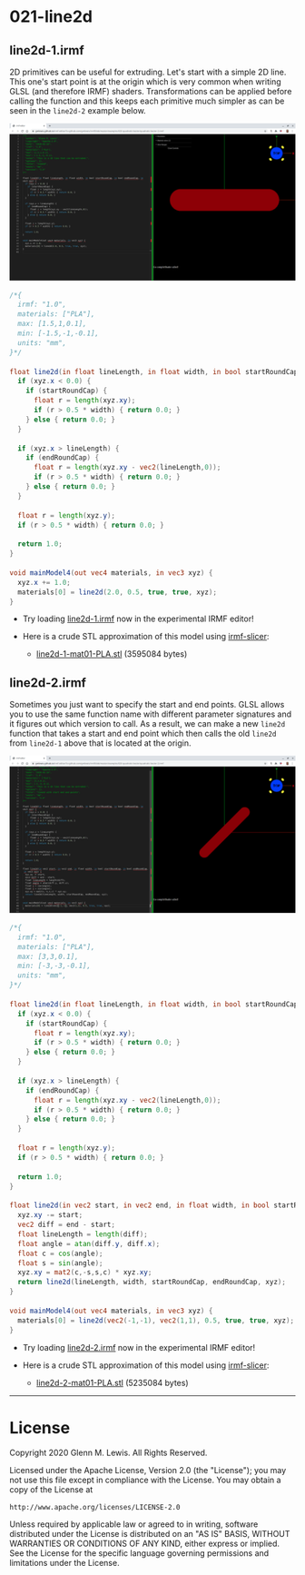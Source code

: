 # 021-line2d

## line2d-1.irmf

2D primitives can be useful for extruding. Let's start with a simple 2D line.
This one's start point is at the origin which is very common when writing
GLSL (and therefore IRMF) shaders. Transformations can be applied before
calling the function and this keeps each primitive much simpler as can be
seen in the `line2d-2` example below.

![line2d-1.png](line2d-1.png)

```glsl
/*{
  irmf: "1.0",
  materials: ["PLA"],
  max: [1.5,1,0.1],
  min: [-1.5,-1,-0.1],
  units: "mm",
}*/

float line2d(in float lineLength, in float width, in bool startRoundCap, in bool endRoundCap, in vec3 xyz) {
  if (xyz.x < 0.0) {
    if (startRoundCap) {
      float r = length(xyz.xy);
      if (r > 0.5 * width) { return 0.0; }
    } else { return 0.0; }
  }

  if (xyz.x > lineLength) {
    if (endRoundCap) {
      float r = length(xyz.xy - vec2(lineLength,0));
      if (r > 0.5 * width) { return 0.0; }
    } else { return 0.0; }
  }

  float r = length(xyz.y);
  if (r > 0.5 * width) { return 0.0; }

  return 1.0;
}

void mainModel4(out vec4 materials, in vec3 xyz) {
  xyz.x += 1.0;
  materials[0] = line2d(2.0, 0.5, true, true, xyz);
}
```

* Try loading [line2d-1.irmf](https://gmlewis.github.io/irmf-editor/?s=github.com/gmlewis/irmf/blob/master/examples/021-line2d/line2d-1.irmf) now in the experimental IRMF editor!

* Here is a crude STL approximation of this model
  using [irmf-slicer](https://github.com/gmlewis/irmf-slicer):
  - [line2d-1-mat01-PLA.stl](line2d-1-mat01-PLA.stl) (3595084 bytes)

## line2d-2.irmf

Sometimes you just want to specify the start and end points.
GLSL allows you to use the same function name with different
parameter signatures and it figures out which version to call.
As a result, we can make a new `line2d` function that takes
a start and end point which then calls the old `line2d` from
`line2d-1` above that is located at the origin.

![line2d-2.png](line2d-2.png)

```glsl
/*{
  irmf: "1.0",
  materials: ["PLA"],
  max: [3,3,0.1],
  min: [-3,-3,-0.1],
  units: "mm",
}*/

float line2d(in float lineLength, in float width, in bool startRoundCap, in bool endRoundCap, in vec3 xyz) {
  if (xyz.x < 0.0) {
    if (startRoundCap) {
      float r = length(xyz.xy);
      if (r > 0.5 * width) { return 0.0; }
    } else { return 0.0; }
  }

  if (xyz.x > lineLength) {
    if (endRoundCap) {
      float r = length(xyz.xy - vec2(lineLength,0));
      if (r > 0.5 * width) { return 0.0; }
    } else { return 0.0; }
  }

  float r = length(xyz.y);
  if (r > 0.5 * width) { return 0.0; }

  return 1.0;
}

float line2d(in vec2 start, in vec2 end, in float width, in bool startRoundCap, in bool endRoundCap, in vec3 xyz) {
  xyz.xy -= start;
  vec2 diff = end - start;
  float lineLength = length(diff);
  float angle = atan(diff.y, diff.x);
  float c = cos(angle);
  float s = sin(angle);
  xyz.xy = mat2(c,-s,s,c) * xyz.xy;
  return line2d(lineLength, width, startRoundCap, endRoundCap, xyz);
}

void mainModel4(out vec4 materials, in vec3 xyz) {
  materials[0] = line2d(vec2(-1,-1), vec2(1,1), 0.5, true, true, xyz);
}
```

* Try loading [line2d-2.irmf](https://gmlewis.github.io/irmf-editor/?s=github.com/gmlewis/irmf/blob/master/examples/021-line2d/line2d-2.irmf) now in the experimental IRMF editor!

* Here is a crude STL approximation of this model
  using [irmf-slicer](https://github.com/gmlewis/irmf-slicer):
  - [line2d-2-mat01-PLA.stl](line2d-2-mat01-PLA.stl) (5235084 bytes)

----------------------------------------------------------------------

# License

Copyright 2020 Glenn M. Lewis. All Rights Reserved.

Licensed under the Apache License, Version 2.0 (the "License");
you may not use this file except in compliance with the License.
You may obtain a copy of the License at

    http://www.apache.org/licenses/LICENSE-2.0

Unless required by applicable law or agreed to in writing, software
distributed under the License is distributed on an "AS IS" BASIS,
WITHOUT WARRANTIES OR CONDITIONS OF ANY KIND, either express or implied.
See the License for the specific language governing permissions and
limitations under the License.
